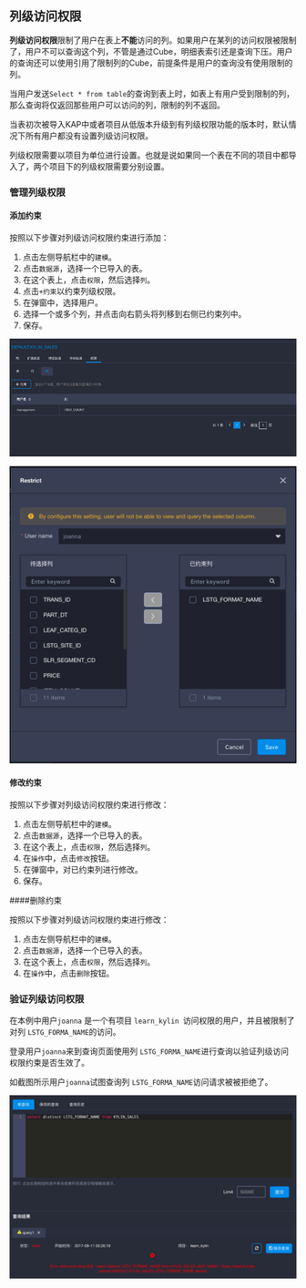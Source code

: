 ## 列级访问权限

**列级访问权限**限制了用户在表上**不能**访问的列。如果用户在某列的访问权限被限制了，用户不可以查询这个列，不管是通过Cube，明细表索引还是查询下压。用户的查询还可以使用引用了限制列的Cube，前提条件是用户的查询没有使用限制的列。

当用户发送`Select * from table`的查询到表上时，如表上有用户受到限制的列，那么查询将仅返回那些用户可以访问的列，限制的列不返回。

当表初次被导入KAP中或者项目从低版本升级到有列级权限功能的版本时，默认情况下所有用户都没有设置列级访问权限。

列级权限需要以项目为单位进行设置。也就是说如果同一个表在不同的项目中都导入了，两个项目下的列级权限需要分别设置。

### 管理列级权限

#### 添加约束

按照以下步骤对列级访问权限约束进行添加：

1. 点击左侧导航栏中的`建模`。
2. 点击`数据源`，选择一个已导入的表。
3. 在这个表上，点击`权限`，然后选择`列`。
4. 点击`+约束`以约束列级权限。
5. 在弹窗中，选择用户。
6. 选择一个或多个列，并点击向右箭头将列移到右侧已约束列中。
7. 保存。



![](images/column/1.png)

![](images/column/2.png)

#### 修改约束

按照以下步骤对列级访问权限约束进行修改：

1. 点击左侧导航栏中的`建模`。
2. 点击`数据源`，选择一个已导入的表。
3. 在这个表上，点击`权限`，然后选择`列`。
4. 在`操作`中，点击`修改`按钮。
5. 在弹窗中，对已约束列进行修改。
6. 保存。

####删除约束

按照以下步骤对列级访问权限约束进行修改：

1. 点击左侧导航栏中的`建模`。
2. 点击`数据源`，选择一个已导入的表。
3. 在这个表上，点击`权限`，然后选择`列`。
4. 在`操作`中，点击`删除`按钮。

### 验证列级访问权限

在本例中用户`joanna` 是一个有项目 `learn_kylin `访问权限的用户，并且被限制了对列 `LSTG_FORMA_NAME`的访问。

登录用户`joanna`来到查询页面使用列 `LSTG_FORMA_NAME`进行查询以验证列级访问权限约束是否生效了。

如截图所示用户`joanna`试图查询列 `LSTG_FORMA_NAME`访问请求被被拒绝了。

![](images/column/3.png)
